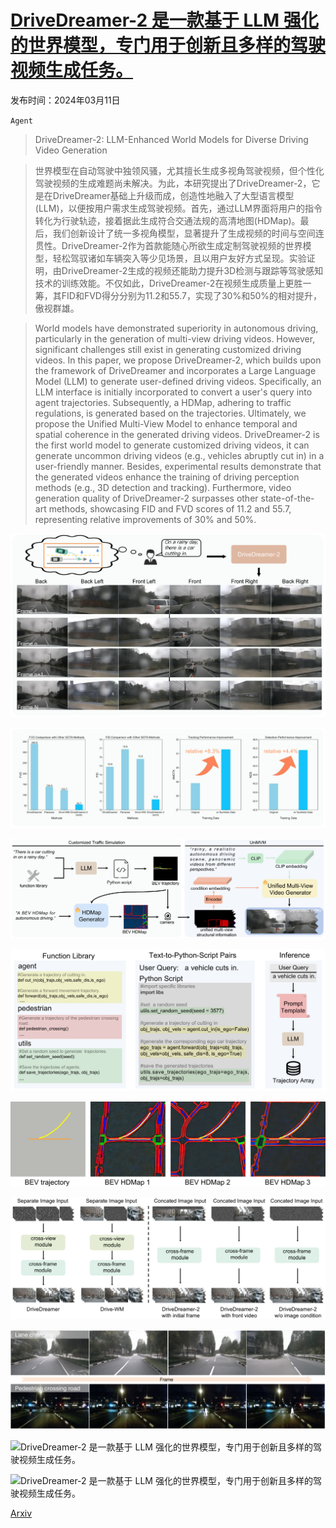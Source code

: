 # [DriveDreamer-2 是一款基于 LLM 强化的世界模型，专门用于创新且多样的驾驶视频生成任务。](https://arxiv.org/abs/2403.06845)

发布时间：2024年03月11日

`Agent`

> DriveDreamer-2: LLM-Enhanced World Models for Diverse Driving Video Generation

> 世界模型在自动驾驶中独领风骚，尤其擅长生成多视角驾驶视频，但个性化驾驶视频的生成难题尚未解决。为此，本研究提出了DriveDreamer-2，它是在DriveDreamer基础上升级而成，创造性地融入了大型语言模型(LLM)，以便按用户需求生成驾驶视频。首先，通过LLM界面将用户的指令转化为行驶轨迹，接着据此生成符合交通法规的高清地图(HDMap)。最后，我们创新设计了统一多视角模型，显著提升了生成视频的时间与空间连贯性。DriveDreamer-2作为首款能随心所欲生成定制驾驶视频的世界模型，轻松驾驭诸如车辆突入等少见场景，且以用户友好方式呈现。实验证明，由DriveDreamer-2生成的视频还能助力提升3D检测与跟踪等驾驶感知技术的训练效能。不仅如此，DriveDreamer-2在视频生成质量上更胜一筹，其FID和FVD得分分别为11.2和55.7，实现了30%和50%的相对提升，傲视群雄。

> World models have demonstrated superiority in autonomous driving, particularly in the generation of multi-view driving videos. However, significant challenges still exist in generating customized driving videos. In this paper, we propose DriveDreamer-2, which builds upon the framework of DriveDreamer and incorporates a Large Language Model (LLM) to generate user-defined driving videos. Specifically, an LLM interface is initially incorporated to convert a user's query into agent trajectories. Subsequently, a HDMap, adhering to traffic regulations, is generated based on the trajectories. Ultimately, we propose the Unified Multi-View Model to enhance temporal and spatial coherence in the generated driving videos. DriveDreamer-2 is the first world model to generate customized driving videos, it can generate uncommon driving videos (e.g., vehicles abruptly cut in) in a user-friendly manner. Besides, experimental results demonstrate that the generated videos enhance the training of driving perception methods (e.g., 3D detection and tracking). Furthermore, video generation quality of DriveDreamer-2 surpasses other state-of-the-art methods, showcasing FID and FVD scores of 11.2 and 55.7, representing relative improvements of 30% and 50%.

![DriveDreamer-2 是一款基于 LLM 强化的世界模型，专门用于创新且多样的驾驶视频生成任务。](../../../paper_images/2403.06845/x1.png)

![DriveDreamer-2 是一款基于 LLM 强化的世界模型，专门用于创新且多样的驾驶视频生成任务。](../../../paper_images/2403.06845/x2.png)

![DriveDreamer-2 是一款基于 LLM 强化的世界模型，专门用于创新且多样的驾驶视频生成任务。](../../../paper_images/2403.06845/x3.png)

![DriveDreamer-2 是一款基于 LLM 强化的世界模型，专门用于创新且多样的驾驶视频生成任务。](../../../paper_images/2403.06845/x4.png)

![DriveDreamer-2 是一款基于 LLM 强化的世界模型，专门用于创新且多样的驾驶视频生成任务。](../../../paper_images/2403.06845/x5.png)

![DriveDreamer-2 是一款基于 LLM 强化的世界模型，专门用于创新且多样的驾驶视频生成任务。](../../../paper_images/2403.06845/x6.png)

![DriveDreamer-2 是一款基于 LLM 强化的世界模型，专门用于创新且多样的驾驶视频生成任务。](../../../paper_images/2403.06845/x7.png)

![DriveDreamer-2 是一款基于 LLM 强化的世界模型，专门用于创新且多样的驾驶视频生成任务。](../../../paper_images/2403.06845/x8.png)

![DriveDreamer-2 是一款基于 LLM 强化的世界模型，专门用于创新且多样的驾驶视频生成任务。](../../../paper_images/2403.06845/x9.png)

[Arxiv](https://arxiv.org/abs/2403.06845)